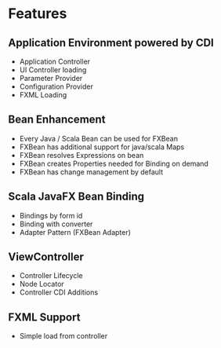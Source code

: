 # Features

## Application Environment powered by CDI

- Application Controller
- UI Controller loading
- Parameter Provider
- Configuration Provider
- FXML Loading

## Bean Enhancement

- Every Java / Scala Bean can be used for FXBean
- FXBean has additional support for java/scala Maps
- FXBean resolves Expressions on bean
- FXBean creates Properties needed for Binding on demand
- FXBean has change management by default

## Scala JavaFX Bean Binding

- Bindings by form id
- Binding with converter
- Adapter Pattern (FXBean Adapter)

## ViewController

- Controller Lifecycle
- Node Locator
- Controller CDI Additions

## FXML Support

- Simple load from controller